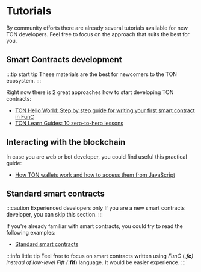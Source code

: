 # Tutorials

By community efforts there are already several tutorials available for new TON developers. Feel free to focus on the approach that suits the best for you.

## Smart Contracts development

:::tip start tip
These materials are the best for newcomers to the TON ecosystem.
:::

Right now there is 2 great approaches how to start developing TON contracts:
* [TON Hello World: Step by step guide for writing your first smart contract in FunC](https://society.ton.org/ton-hello-world-step-by-step-guide-for-writing-your-first-smart-contract-in-func)
* [TON Learn Guides: 10 zero-to-hero lessons](https://github.com/romanovichim/TonFunClessons_Eng)

## Interacting with the blockchain

In case you are web or bot developer, you could find useful this practical guide:

* [How TON wallets work and how to access them from JavaScript](https://society.ton.org/how-ton-wallets-work-and-how-to-access-them-from-javascript)


## Standard smart contracts

:::caution Experienced developers only
If you are a new smart contracts developer, you can skip this section.
:::

If you're already familiar with smart contracts, you could try to read the following examples:
- [Standard smart contracts](https://github.com/ton-blockchain/ton/tree/master/crypto/smartcont)

:::info little tip
Feel free to focus on smart contracts written using _FunC_  (***.fc**) instead of low-level *Fift* (***.fif**) language. It would be easier experience.
:::